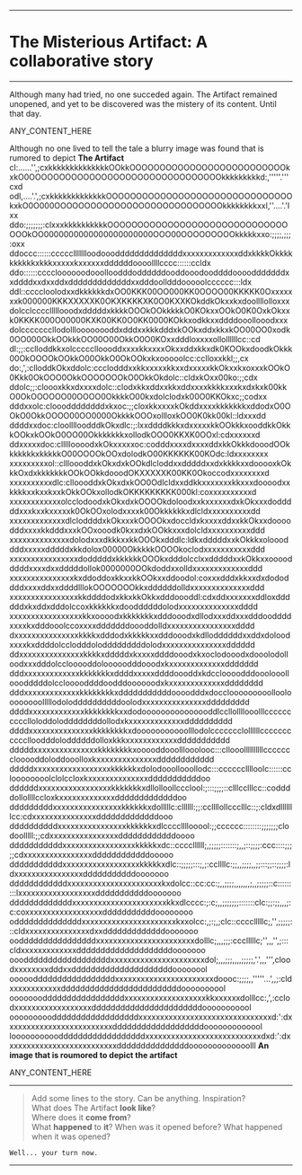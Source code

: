 ------------------------------------
# The Misterious Artifact: A collaborative story
------------------------------------

Although many had tried, no one succeded again. 
The Artifact remained unopened, 
and yet to be discovered was the mistery of its content. Until that day.

   ANY_CONTENT_HERE

Although no one lived to tell the tale a blurry image was found that is rumored to depict **The Artifact** 
cl:......'',;cxkkkkkkkkkkkkkkOOkkOOOOOOOOOOOOOOOOOOOOOOOOOOkxkO0OOOOOOOOOOOOOOOOOOOOOOOOOOOOOOOOkkkkkkkkkd:,'''''.'''cxd
odl,....'.',;cxkkkkkkkkkkkkkOOOOOOOOOOOOOOOOOOOOOOOOOOOOOOOkxkO0O000OOOOOOOOOOOOOOOOOOOOOOOOOOOOkkkkkkkkxxl,''....'.'lxx
ddo:;;;;;;;:clxxxkkkkkkkkkkOOOOOOOOOOOOOOOOOOOOOOOOOOOOOOOOOkOO0000000000000000000000OOO00OOOOOOOOOkkkkkxxo:;;;;,;;;:oxx
ddoccc::::::cccccllllllloodoooddddddddddddddxxxxxxxxxxxxxddxkkkkOkkkkkkkkkkxkkkxxxxxkxxxxxxddddddoooollllcccc::::::ccldx
ddo::::::ccccloooooodooolloodddoddddddooddooodooddddoooodddddddxxddddxxdxxddxdddddddddddddxxdddoolldddooooolcccccc:::ldx
ddl::ccccloolodxxdkkkkkkdxOO0KKK00OO000KK0OOOO00KKKKK0Oxxxxxxxk000000KKKXXXXXK0OKXKKKKXK0O0KXXKOkddkOkxxkxdoollllolloxxx
dolcclcccclllllooodxdddddxkkkkOOOkOOkkkkkO0KOkxxOOkO0K0OxkOkxxk0KKKK000O00000KXK00KK0O0KK0000KOkkxodkkxxddddooollooodxxx
dolcccccccllodollloooooooddxdddxxkkkdddxkOOkxddxkkxkOO00OO0xodk0OO000OkkOOkkkOO00O00OkkO0O0KOxxdddloxxxxollollllllcc::cd
dl:;;:cclloddkkxolccccclloooddxxxxkkxxxxOkxxddxkkxdk0KOOkxdoodkOkkk00OkOOOOkOOkkO00OkkO0OkOOkxkxooooolcc:cclloxxkkl;;,cx
do:,',:clloddkOkxddolc:ccclodddxxkkxxxxxkkxxdxxxxxkkOkxxkxoxxxkOOkO0Kkk0OkOOO0OkkOOOOOOOkO0OkkOkdolc::cldxkOxx00ko:;;cdx
ddolc;;:cloooxkkxdxxxxdolc::clodxkkxddxxkkxddxxxxkkkkxxxkxdxkxk00kkO0OkOOOOOO00OOOO0OkkkkO00kxdolclodxk00O0KKOkxc;;codxx
dddxxolc:cloooddddddddxkxoc:;;cloxkkxxxxkOkddxxxxkkkkkkkxddodxO0OOkO0OkkOOOO00OO0000OkkkkOOOxollloxkOO0K0kk00kl::ldxxxdd
ddddxxdoc:cloolllloodddkOkxdlc:;:lxxddddkkkxdxxxxxkkOOkkkxooddkkOkkkOOkxkOOkO0OO00OkkkkkkkxollodkOOO0KKXK0OOxl:cdxxxxxxd
ddxxxxxdoc:cllllloooodxkOkxxxxxoc:codddxxxxdxxxxddxkkOkkkdooodOOkkkkkkkxkkkkkO00OOOOkOOxdolodkO00KKKKKK00KOdc:ldxxxxxxxx
xxxxxxxxxol::cllloooddxkOkxdxkOOkdlcloddxxdddddxxdxkkkkxxdooooxkOkkkOxdxkkkkkkkOOkOOkkdooodOKXXXXXK00KK0Okoccodxxxxxxxxd
xxxxxxxxxxdlc:clloooddxkOkxdxkOO0OdlcldxxddkkxxxxxxxkkxxxdoooodxxkkkkxxkxxkxxkOkkOOkxollodkOKKKKKKKKK000kl:coxxxxxxxxxxd
xxxxxxxxxxxxolcclodoodxkOkxdxkOOOOkdoloodxxkxxxxxxdxkOkxxxdodddddxxxkxxkxxxxxk0OkOOxolodxxxxk00Okkkkkkxdlcldxxxxxxxxxxdd
xxxxxxxxxxxxxdlcloddddxkOkxxxkOOOOkxdoccldxkxxxxddxxkkOkxxdoooodddxxxxkkdddxxxkOOxooodk0kxxdxkOOkkxxxdolcldxxxxxxxxxxddd
xxxxxxxxxxxxxxdolodxxxdkkkxxkkOOOkxdddlc:ldkxdddddxxkOkkkxoloooddddxxxxxdddddxkkdolox00000OkkkkkOOOOkoclodxxxxxxxxxxxddd
xxxxxxxxxxxxxxxxdodddddxkkkkkkOOOkxdddolcclxxdddddxxkOkkxxoooodddddxxxxdxxdddddollok0000000OOkdoddxxolldxxxxxxxxxxxxxddd
xxxxxxxxxxxxxxxkxddoddoxkkxxkkOOkxxddoodol:coxxxdddxkkxxdxdododdddxxxxddxxddddlllokOOOOOOOkkxddddddolldxxxxxxxxxxxxxxddd
xxxxxxxxxxxxxxxxkkddddodxkkxkkOkkxdddoooddl:cdxddxxxxxxxddloxddddddxkxddxdddolccoxkkkkkkxdooddddddolodxxxxxxxxxxxxxxdddd
xxxxxxxxxxxxxxxxxkkxoooodxkkkkkkkxdddooodxdllodxxxddxxxdddooddddxxxxkxdddooolccoxxxxdddddddoooddolldxxxxxxxxxxxxxxxxdddd
dxxxxxxxxxxxxxxxkkkkxdddodxkkkkkxxdddooodxkdlloddddddxxddxdoloodxxxxkxddddolcclodddolodddddddddolodxxxxxxxxxxxxxxxdddddd
ddxxxxxxxxxxxxxxxkkkkxdddddxkxxxxddddooodxkxoclodooodxdooolodolloodxxxdddolcclooooddolooooodddooodxkxxxxxxxxxxxxxddddddd
dddxxxxxxxxxxxxxkkkkkkkxddddxxxxxddddoooddxkdccloooodddooolooollooodddddolcclooooddddoodddoooooodxkxxxxxxxxxxxxxdddddddd
dddxxxxxxxxxxxxxkkkkkkkkxdddddddddddoooodddxdocclooooooooollooloooooooolllllodoloddddddddddoolodxxxxxxxxxxxxxxxddddddddd
ddddxxxxxxxxxxxxxkkkkkkkkxxdodooooooooooooooddlccllollllooolllcccccccccclloloddoloddddddddollodxkxxxxxxxxxxxxxdddddddddd
ddddxxxxxxxxxxxxxxxkkkkkkkkxdooooooooooolllodolccccccclollllllccccccccccclloodddoloddddddolloxkkkxxxxxxxxxxxxddddddddddd
dddddxxxxxxxxxxxxxxxkkkkkkkkxooooddooolllooolooc:::cllooollllllllllccccccclooooddoloddooolloxkxxxxxxxxxxxxxxdddddddddddd
dddddxxxxxxxxxxxxxxxxxxkkkkkkxdolodooollooollodc:::cccccclllloolc::::::ccloooooooolclolccloxkxxxxxxxxxxxxxxdddddddddddoo
ddddddxxxxxxxxxxxxxxxxxkkkkkkkxdllolloollccclool:;:::;;;;::clllcclllcc::coddddollollllccloxkxxxxxxxxxxxxxdddddddddddddoo
dddddddddxxxxxxxxxxxxxxxxkkkkkkxdolllllc:cllllll:;;:ccllllollccclllc::;:cldxdlllllllcc:cdxxxxxxxxxxxxxxxdddddddddddddooo
ddddddddddxxxxxxxxxxxxxxxxkkkkkkxdlccccllllooool:;;cccccc::::::::;;;;;;;clodoolllll:;;cdxxxxxxxxxxxxxxxxddddddddddddoooo
dddddddddddxxxxxxxxxxxxxxxxxkkkkkxdc::ccccllllll;,;;;;;:::::::;,,;::;;;;:ccc::::;;;;;cdxxxxxxxxxxxxxxxxddddddddddddooooo
dddddddddddxxxxxxxxxxxxxxxxxxkkkkkxdlc::;;;;;:::;,;:ccllllc:;;,,;;;;,,;;:::;;::;;;;:ldxxxxxxxxxxxxxxxxdddddddddddooooooo
ddddddddddddxxxxxxxxxxxxxxxxxxxxxxkxdolcc::cc:cc:;,,;;;;,,,,,,,;,,;;;;;::c:::::::::lxxxxxxxxxxxxxxxxxxdddddddddddooooooo
dddddddddddddxxxxxxxxxxxxxxxxxxxxxxkkxdlcccc:;:c;,,;;;;;;;:::::::clc:;;:;;,,,;:c:coxxxxxxxxxxxxxxxxxxdddddddddddoooooooo
oddddddddddddddxxxxxxxxxxxxxxxxxxxxxxkxxolcc:,;:;,;clc::cccclllllc;,'',;;;;;:::cldxxxxxxxxxxxxxxxdxxdddddddddddddooooooo
ooddddddddddddddddxxxxxxxxxxxxxxxxxxxxxxxdolllc;,,,;;;:ccclllllc;'',,,'',;:::cldxxxxxxxxxxxxxddddddddddddddddddddooooooo
oooddddddddddddddddddxxxxxxxxxxxxxxxxxxxxxxdol;,,,;;;,,,,;;;;;,'.',,,''',cloodxxxxxxxxdddxxdddddddddddddddddddddoooooool
ooooodddddddddddddddddxxxxxxxxxxxxxxxxxxxxxxxdoooc:;;;;,,'''''...',,;:cldxxxxxxxxxxxxdddddddddddddddddddddddddoooooooool
ooooooodddddddddddddddddxxxxxxxxxxxxxxxxxxxkkxxxxxxdolllcc:,',:cclodxxxxxxxxxxxxxxxxxxdddddddddddddddddddddddooooooooool
oooooooooddddddddddddddddddxxxxxxxxxxxxxxxxxxxxxxxxxxxxxxxd:':dxxxxxxxxxxxxxxxxxxxxxxxxxdddddddddddddddddddooooooooooool
looooooooooddddddddddddddddddxxxxxxxxxxxxxxxxxxxxxxxxxxxdxd:':dxxxxxxxxxxxxxxxxxxxxxxxxxxdddddddddddddddooooooooooooolll
__An image that is roumored to depict the artifact__

   ANY_CONTENT_HERE

---------------------------------------------------------------

>  Add some lines to the story. Can be anything. Inspiration?  
>  What does The Artifact **look like**?  
>  Where does it **come from**?  
>  What **happened** to **it**? 
>  When was it opened before? 
>  What happened when it was opened?

`Well... your turn now.`

---------------------------------------------------------------
